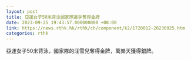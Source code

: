 ```yaml
---
layout: post
title: 亞運女子50米背泳國家隊選手奪得金牌
date: 2023-09-25 19:43:57.000000000 +08:00
link: https://news.rthk.hk/rthk/ch/component/k2/1720012-20230925.htm
categories: rthk
---
```


亞運女子50米背泳，國家隊的汪雪兒奪得金牌，萬樂天獲得銀牌。
